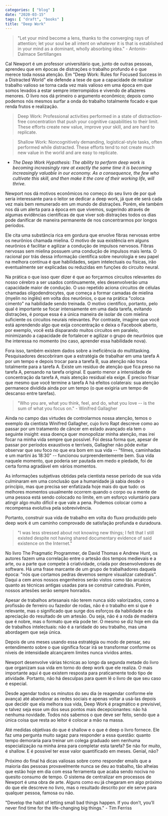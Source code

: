 ```yaml
---
categories: [ "blog" ]
date: "2020-03-15"
tags: [ "draft", "books" ]
title: "Deep Work"
---
```

> "Let your mind become a lens, thanks to the converging rays of
attention; let your soul be all intent on whatever it is that is
established in your mind as a dominant, wholly absorbing idea." -
Antonin-Dalmace Sertillanges

Cal Newport é um professor universitário que, junto de outras pessoas,
aprendeu que em épocas de distrações o trabalho profundo é o que
merece toda nossa atenção. Em "Deep Work: Rules for Focused Success in
a Distracted World" ele defende a tese de que a capacidade de realizar
trabalho valioso se torna cada vez mais valioso em uma época em que somos
levados a estar sempre interrompidos e vivendo de afazeres menores. O
livro nos dá primeiro o argumento econômico; depois como podemos nós
mesmos surfar a onda do trabalho totalmente focado e que renda frutos
e realização.

> Deep Work: Professional activities performed in a state of
distraction-free concentration that push your cognitive capabilities
to their limit. These efforts create new value, improve your skill,
and are hard to replicate.

> Shallow Work: Noncognitively demanding, logistical-style tasks, often
performed while distracted. These efforts tend to not create much new
value in the world and are easy to replicate.

 - _The Deep Work Hypothesis: The ability to perform deep work is becoming
 increasingly rare at exactly the same time it is becoming increasingly
 valuable in our economy. As a consequence, the few who cultivate this
 skill, and then make it the core of their working life, will thrive._

Newport nos dá motivos econômicos no começo do seu livro de por quê
seria interessante para o leitor se dedicar a deep work, já que ele
será cada vez mais bem remunerado em um mundo de distrações. Porém,
ele também nos dá um alerta para a época em que vivemos, sugerindo
através de algumas evidências científicas de que viver sob distrações
todos os dias pode danificar de maneira permanente de nos concentrarmos
por longos períodos.

Ele cita uma substância rica em gordura que envolve fibras nervosas
entre os neurônios chamada mielina. O motivo de sua existência em
alguns neurônios é facilitar e agilizar a condução de impulsos
nervosos. Fibras nervosas sem mielina possuem uma condução de impulsos
mais lenta. O racional por trás dessa informação científica sobre
neurologia e seu papel na melhora contínua é que habilidades, sejam
intelectuais ou físicas, irão eventualmente ser explicadas ou reduzidas
em funções do circuito neural.

Na prática o que isso quer dizer é que ao forçarmos circuitos
relevantes do nosso cérebro a ser usados continuamente, eles
desenvolverão uma capacidade maior de condução. O uso repetido aciona
circuitos de células chamadas oligodendrocytes, que começa a formar
camadas de mielina (myelin no inglês) em volta dos neurônios, o que
na prática "coloca cimento" na habilidade sendo treinada. O motivo
científico, portanto, pelo qual é importante se focar intensamente
em uma dada tarefa, evitando distrações, é porque essa é a única
maneira de isolar de com mielina suficiente os circuitos neurais
relevantes. Por contraste, imagine que você está aprendendo algo que
exija concentração e deixa o Facebook aberto, por exemplo, você está
disparando muitos circuitos em paralelo, minimizando a capacidade de
fortalecer e agilizar o grupo de neurônios que lhe interessa no momento
(no caso, aprender essa habilidade nova).

Fora isso, também existem dados sobre a ineficiência do
multitasking. Pesquisadores descobriram que a estratégia de trabalhar em
uma tarefa A por um tempo e depois trocar para a tarefa B, sua atenção
não troca totalmente para a tarefa A. Existe um resíduo de atenção
que fica preso na tarefa A, pensando na tarefa original. E quanto menor
a intensidade de concentração da tarefa A, mais atenção residual
ela exige. É preciso frisar que mesmo que você termine a tarefa A há
efeitos colaterais: sua atenção permanece dividida ainda por um tempo
(o que exigiria um tempo de descanso entre tarefas).

> "Who you are, what you think, feel, and do, what you love -- is the
sum of what you focus on." - Winifred Gallagher

Ainda no campo das virtudes de controlarmos nossa atenção, temos o
exemplo da cientista Winifred Gallagher, cujo livro Rapt descreve como
ao passar por um tratamento de câncer em estado avançado ela tem o
seguinte insight: essa doença quer monopolizar minha atenção, mas irei
focar na minha vida sempre que possível. Foi dessa forma que, apesar de
passar por períodos exaustivos e terríveis, Gallagher não pôde evitar
observar que seu foco no que era bom em sua vida -- "filmes, caminhadas
e um martini às 18:30" -- funcionou surpreendentemente bem. Sua vida
naquele momento, que poderia ser pautada em medo e piedade, foi de certa
forma agradável em vários momentos.

As informações subjetivas obtidas pela cientista nesse período de
sua vida culminaram em uma conclusão que a humanidade já sabia desde
o princípio, mas que precisa ser enfatizada hoje mais do que tudo: os
melhores momentos usualmente ocorrem quando o corpo ou a mente de uma
pessoa está sendo colocado no limite, em um esforço voluntário para
atingir algo muito difícil e que vale a pena. Podemos colocar como a
recompensa evolutiva pela sobrevivência.

Portanto, construir sua vida de trabalho em volta do fluxo produzido pelo
deep work é um caminho comprovado de satisfação profunda e duradoura.

> "I was less stressed about not knowing new things; I felt that I still
existed despite not having shared documentary evidence of said existence
on the Internet."

No livro The Pragmatic Programmer, de David Thomas e Andrew Hunt, os
autores fazem uma correlação entre o artesão dos tempos medievais e a
arte, ou a parte que compete à criatividade, criada por desenvolvedores
de software. Há uma frase marcante de um grupo de trabalhadores
daquela época: "nós que cortamos pedras devemos sempre visualizar
catedrais". Daqui a cem anos nossos engenheiros serão vistos como
tão arcaicos quanto as técnicas antigas usadas para se construir
catedrais. Porém, nossos artesões serão sempre honrados.

Apesar de trabalhos artesanais não terem nunca sido valorizados, como a
profissão de ferreiro ou fazedor de rodas, não é o trabalho em si que
é relevante, mas o significado que surge dos esforços da habilidade e
da apreciação do resultado de um artesão. Ou seja, não é a roda de
madeira que é nobre, mas o formato que ela pode ter. O mesmo se diz hoje
em dia de trabalhos intelectuais: não é a raridade do seu trabalho,
mas uma abordagem que seja única.

Depois de uns meses usando essa estratégia ou modo de pensar, seu
entendimento sobre o que significa focar irá se transformar conforme
os níveis de intensidade alcançarem limites nunca vividos antes.

Newport desenvolve várias técnicas ao longo da segunda metade do livro
que organizam sua vida em torno do deep work que ele realiza. O mais
importante aqui é que existem resposta para praticamente todo tipo de
atividade. Portanto, não há desculpas para quem lê o livro de que
seu caso é especial.

Desde agendar todos os minutos do seu dia (e reagendar conforme ele
avança) até abandonar as redes sociais e apenas voltar a usá-las
depois que decidir que ela melhora sua vida, Deep Work é pragmático e
previsível, e talvez seja esse um dos seus pontos mais decepcionantes:
não há nenhuma novidade. Todos nós sabemos o que deve ser feito,
sendo que a única coisa que resta ao leitor é colocar a mão na massa.

Até medidas objetivas do que é shallow e o que é deep o livro
fornece. Ele faz uma pergunta muito sagaz para responder a essa questão:
quanto tempo demoraria para treinar um colega graduado sem nenhuma
especialização na minha área para completar esta tarefa? Se não
for muito, é shallow. E é possível ter esse valor quantificado em
meses. Genial, não?

Próximo do final há dicas valiosas sobre como responder emails
que a maioria das pessoas provavelmente nunca se deu ao trabalho,
tão alheias que estão hoje em dia com essa ferramenta que acaba
sendo nociva no quesito consumo de tempo. O sistema de centralizar em
processos de Newport é uma obra de arte. Alguns como eu já chegaram
em algo próximo do que ele descreve no livro, mas o resultado descrito
por ele serve para qualquer pessoa, famosa ou não.

"Develop the habit of letting small bad things happen. If you don’t,
you’ll never find time for the life-changing big things." - Tim Ferriss

